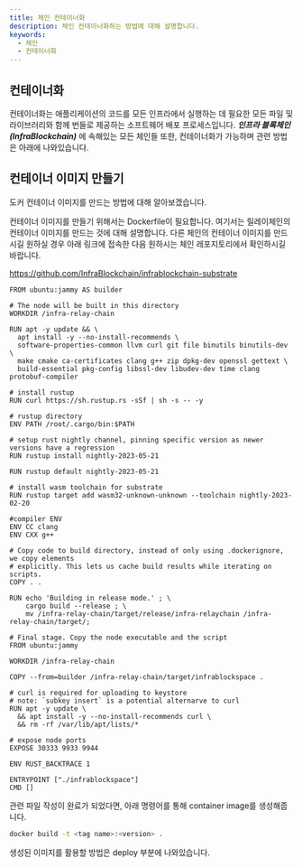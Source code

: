 ```yaml
---
title: 체인 컨테이너화
description: 체인 컨테이너화하는 방법에 대해 설명합니다.
keywords:
  - 체인
  - 컨테이너화
---
```


## 컨테이너화
컨테이너화는 애플리케이션의 코드를 모든 인프라에서 실행하는 데 필요한 모든 파일 및 라이브러리와 함께 번들로 제공하는 소프트웨어 배포 프로세스입니다. **_인프라 블록체인(InfraBlockchain)_** 에 속해있는 모든 체인들 또한, 컨테이너화가 가능하며 관련 방법은 아래에 나와있습니다.

## 컨테이너 이미지 만들기

도커 컨테이너 이미지를 만드는 방법에 대해 알아보겠습니다.

컨테이너 이미지를 만들기 위해서는 Dockerfile이 필요합니다.
여기서는 릴레이체인의 컨테이너 이미지를 만드는 것에 대해 설명합니다.
다른 체인의 컨테이너 이미지를 만드시길 원하실 경우 아래 링크에 접속한 다음 원하시는 체인 레포지토리에서 확인하시길 바랍니다.

https://github.com/InfraBlockchain/infrablockchain-substrate

```docker
FROM ubuntu:jammy AS builder

# The node will be built in this directory
WORKDIR /infra-relay-chain

RUN apt -y update && \
  apt install -y --no-install-recommends \
  software-properties-common llvm curl git file binutils binutils-dev \
  make cmake ca-certificates clang g++ zip dpkg-dev openssl gettext \
  build-essential pkg-config libssl-dev libudev-dev time clang protobuf-compiler

# install rustup
RUN curl https://sh.rustup.rs -sSf | sh -s -- -y

# rustup directory
ENV PATH /root/.cargo/bin:$PATH

# setup rust nightly channel, pinning specific version as newer versions have a regression
RUN rustup install nightly-2023-05-21

RUN rustup default nightly-2023-05-21

# install wasm toolchain for substrate
RUN rustup target add wasm32-unknown-unknown --toolchain nightly-2023-02-20

#compiler ENV
ENV CC clang
ENV CXX g++

# Copy code to build directory, instead of only using .dockerignore, we copy elements
# explicitly. This lets us cache build results while iterating on scripts.
COPY . .

RUN echo 'Building in release mode.' ; \
    cargo build --release ; \
    mv /infra-relay-chain/target/release/infra-relaychain /infra-relay-chain/target/; 

# Final stage. Copy the node executable and the script
FROM ubuntu:jammy

WORKDIR /infra-relay-chain

COPY --from=builder /infra-relay-chain/target/infrablockspace .

# curl is required for uploading to keystore
# note: `subkey insert` is a potential alternarve to curl
RUN apt -y update \
  && apt install -y --no-install-recommends curl \
  && rm -rf /var/lib/apt/lists/*

# expose node ports
EXPOSE 30333 9933 9944

ENV RUST_BACKTRACE 1

ENTRYPOINT ["./infrablockspace"]
CMD []
```

관련 파일 작성이 완료가 되었다면, 아래 명령어를 통해 container image를 생성해줍니다.

```bash
docker build -t <tag name>:<version> .
```

생성된 이미지를 활용할 방법은 deploy 부분에 나와있습니다.

